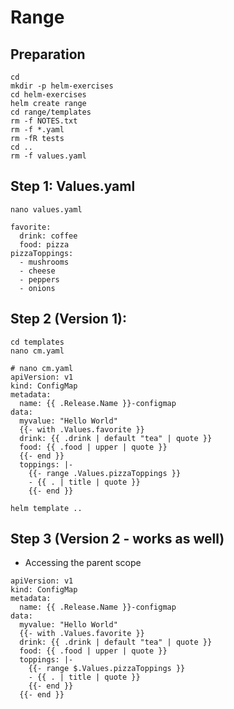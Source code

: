 # Range 

## Preparation

```
cd
mkdir -p helm-exercises
cd helm-exercises 
helm create range
cd range/templates
rm -f NOTES.txt
rm -f *.yaml
rm -fR tests 
cd ..
rm -f values.yaml
```

## Step 1: Values.yaml 

```
nano values.yaml
```

```
favorite:
  drink: coffee
  food: pizza
pizzaToppings:
  - mushrooms
  - cheese
  - peppers
  - onions
```

## Step 2 (Version 1):

```
cd templates
nano cm.yaml
```

```
# nano cm.yaml 
apiVersion: v1
kind: ConfigMap
metadata:
  name: {{ .Release.Name }}-configmap
data:
  myvalue: "Hello World"
  {{- with .Values.favorite }}
  drink: {{ .drink | default "tea" | quote }}
  food: {{ .food | upper | quote }}
  {{- end }}
  toppings: |-
    {{- range .Values.pizzaToppings }}
    - {{ . | title | quote }}
    {{- end }}    
```

```
helm template ..
```

## Step 3 (Version 2 - works as well) 

  * Accessing the parent scope

```
apiVersion: v1
kind: ConfigMap
metadata:
  name: {{ .Release.Name }}-configmap
data:
  myvalue: "Hello World"
  {{- with .Values.favorite }}
  drink: {{ .drink | default "tea" | quote }}
  food: {{ .food | upper | quote }}
  toppings: |-
    {{- range $.Values.pizzaToppings }}
    - {{ . | title | quote }}
    {{- end }}    
  {{- end }}
```
